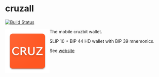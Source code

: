 # cruzall

[![Build Status](https://travis-ci.org/GreenAppers/cruzall.svg?branch=master)](https://travis-ci.org/GreenAppers/cruzall)

<img style="float:left" src="android/app/src/main/res/mipmap-xxhdpi/ic_launcher.png" />

The mobile cruzbit wallet.

SLIP 10 + BIP 44 HD wallet with BIP 39 mnemonics.

See [website](https://www.greenappers.com/cruzall)
